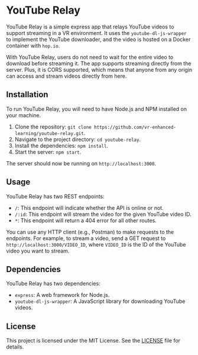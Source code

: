 # YouTube Relay

YouTube Relay is a simple express app that relays YouTube videos to support streaming in a VR environment. It uses the `youtube-dl-js-wrapper` to implement the YouTube downloader, and the video is hosted on a Docker container with `hop.io`. 

With YouTube Relay, users do not need to wait for the entire video to download before streaming it. The app supports streaming directly from the server. Plus, it is CORS supported, which means that anyone from any origin can access and stream videos directly from here.

## Installation

To run YouTube Relay, you will need to have Node.js and NPM installed on your machine. 

1. Clone the repository: `git clone https://github.com/vr-enhanced-learning/youtube-relay.git`.
2. Navigate to the project directory: `cd youtube-relay`.
3. Install the dependencies: `npm install`.
4. Start the server: `npm start`.

The server should now be running on `http://localhost:3000`.

## Usage

YouTube Relay has two REST endpoints:

- `/`: This endpoint will indicate whether the API is online or not.
- `/:id`: This endpoint will stream the video for the given YouTube video ID.
- `*`: This endpoint will return a 404 error for all other routes.

You can use any HTTP client (e.g., Postman) to make requests to the endpoints. For example, to stream a video, send a GET request to `http://localhost:3000/VIDEO_ID`, where `VIDEO_ID` is the ID of the YouTube video you want to stream.

## Dependencies

YouTube Relay has two dependencies:

- `express`: A web framework for Node.js.
- `youtube-dl-js-wrapper`: A JavaScript library for downloading YouTube videos.

## License

This project is licensed under the MIT License. See the [LICENSE](LICENSE) file for details.
